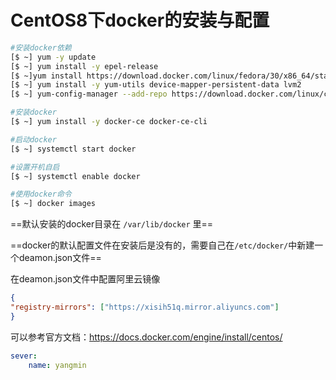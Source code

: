 # CentOS8下docker的安装与配置

```bash
#安装docker依赖
[$ ~] yum -y update
[$ ~] yum install -y epel-release
[$ ~]yum install https://download.docker.com/linux/fedora/30/x86_64/stable/Packages/containerd.io-1.2.6-3.3.fc30.x86_64.rpm
[$ ~] yum install -y yum-utils device-mapper-persistent-data lvm2
[$ ~] yum-config-manager --add-repo https://download.docker.com/linux/centos/docker-ce.repo

#安装docker
[$ ~] yum install -y docker-ce docker-ce-cli

#启动docker
[$ ~] systemctl start docker

#设置开机自启
[$ ~] systemctl enable docker

#使用docker命令
[$ ~] docker images
```

==默认安装的docker目录在 `/var/lib/docker` 里==

==docker的默认配置文件在安装后是没有的，需要自己在`/etc/docker/`中新建一个deamon.json文件==

在deamon.json文件中配置阿里云镜像

```json
{
"registry-mirrors": ["https://xisih51q.mirror.aliyuncs.com"]
}
```

可以参考官方文档：https://docs.docker.com/engine/install/centos/

```yml
sever: 
	name: yangmin
	
```

